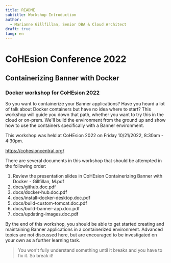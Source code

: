 ```yaml
---
title: README
subtitle: Workshop Introduction
author: 
  - Marianne Gillfillan, Senior DBA & Cloud Architect
draft: true
lang: en
---
```

# CoHEsion Conference 2022
## Containerizing Banner with Docker
### Docker workshop for CoHEsion 2022

So you want to containerize your Banner applications? Have you heard a lot of talk about Docker containers but have no idea where to start? This workshop will guide you down that path, whether you want to try this in the cloud or on-prem. We'll build the environment from the ground up and show how to use the containers specifically with a Banner environment.

This workshop was held at CoHEsion 2022 on Friday 10/21/2022, 8:30am - 4:30pm.

https://cohesioncentral.org/

There are several documents in this workshop that should be attempted in the following order:
1. Review the presentation slides in CoHEsion Containerizing Banner with Docker - Gillfillan, M.pdf
2. docs/github.doc.pdf
3. docs/docker-hub.doc.pdf
4. docs/install-docker-desktop.doc.pdf
5. docs/build-custom-tomcat.doc.pdf
6. docs/build-banner-app.doc.pdf
7. docs/updating-images.doc.pdf

By the end of this workshop, you should be able to get started creating and maintaining Banner applications in a containerized environment. Advanced topics are not discussed here, but are encouraged to be investigated on your own as a further learning task.

> You won't fully understand something until it breaks and you have to fix it. So break it!
